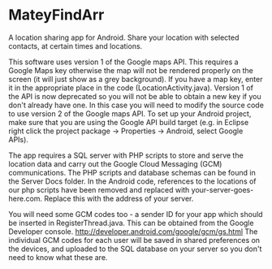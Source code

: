 MateyFindArr
============

A location sharing app for Android. Share your location with selected contacts, at certain times and locations.

This software uses version 1 of the Google maps API. This requires a Google Maps key otherwise the map will
not be rendered properly on the screen (it will just show as a grey background). If you have a map key, enter 
it in the appropriate place in the code (LocationActivity.java). Version 1 of the API is now deprecated so you 
will not be able to obtain a new key if you don't already have one. In this case you will need to modify the source code to use version 2 of the Google maps API. To set up your Android project, make sure that you are using the Google API build target (e.g. in Eclipse right click the project package -> Properties -> Android,  select Google APIs).

The app requires a SQL server with PHP scripts to store and serve the location data and carry out the Google Cloud
Messaging (GCM) communications. The PHP scripts and database schemas can be found in the Server Docs folder. In the Android code, references to the locations of our php scripts have been removed and replaced with your-server-goes-here.com. Replace this with the address of your server.

You will need some GCM codes too - a sender ID for your app which should be inserted in RegisterThread.java. This can be obtained from the Google Developer console. http://developer.android.com/google/gcm/gs.html
The individual GCM codes for each user will be saved in shared preferences on the devices, 
and uploaded to the SQL database on your server so you don't need to know what these are.





